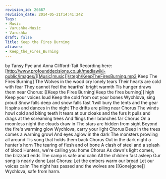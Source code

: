 ```yaml
---
revision_id: 26687
revision_date: 2014-05-21T14:41:24Z
Tags:
- Music
- Varushka-Music
- Varushka
draft: false
Title: Keep the Fires Burning
aliases:
- Keep_the_Fires_Burning
---
```

by Tansy Pye and Anna Clifford-Tait
Recording here: [http://www.profounddecisions.co.uk/mediawiki-public/images/[[Music|music]]/steph/KeepTheFiresBurning.mp3 Keep The Fires Burning]
The Wolves in the wood cry lonely tears
Their hearts are cold with fear
They cannot feel the hearths' bright warmth
Tis hunger draws them near
Chorus: 
[[Keep the Fires Burning|Keep the fires burning]] high
Keep your voices loud
Keep the cold from out your bones
Wychlova, sing proud
Snow falls deep and snow falls fast
'twill bury the tents and the gear
It spins and dances in the night
The drifts are piling near
Chorus
The winds howl cold and biting teeth
It tears at our cloaks and the furs
It pulls and drags at the screaming trees
And flings their branches far
Chorus
On a moonless night the clouds draw in
The stars are hidden from sight
Beyond the fire's warming glow
Wychlova, carry your light
Chorus
Deep in the trees comes a warning growl
And eyes aglow in the dark
The monsters prowling all around
Tis song that holds them back
Chorus
Out in the dark night a hunter's horn
The tearing of flesh and of bone
A clash of steel and a splash of blood
Hunters, we're calling you home
Chorus
As dawn's light comes, the blizzard ends
The camp is safe and calm
All the children fast asleep
Our song is nearly done
Last Chorus:
Let the embers warm our bread
Let our voices calm
The night has passed and the wolves are [[Gone|gone]]
Wychlova, safe from harm.